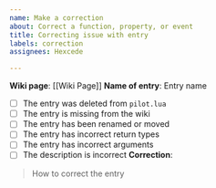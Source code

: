 ```yaml
---
name: Make a correction
about: Correct a function, property, or event
title: Correcting issue with entry
labels: correction
assignees: Hexcede

---
```


**Wiki page**: [[Wiki Page]]
**Name of entry**: Entry name
* [ ] The entry was deleted from `pilot.lua`
* [ ] The entry is missing from the wiki
* [ ] The entry has been renamed or moved
* [ ] The entry has incorrect return types
* [ ] The entry has incorrect arguments
* [ ] The description is incorrect
**Correction**:
> How to correct the entry
